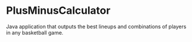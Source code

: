 # PlusMinusCalculator
Java application that outputs the best lineups and combinations of players in any basketball game.
